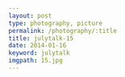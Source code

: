 ```yaml
---
layout: post
type: photography, picture
permalink: /photography/:title
title: julytalk-15
date: 2014-01-16
keyword: julytalk
imgpath: 15.jpg
---
```



